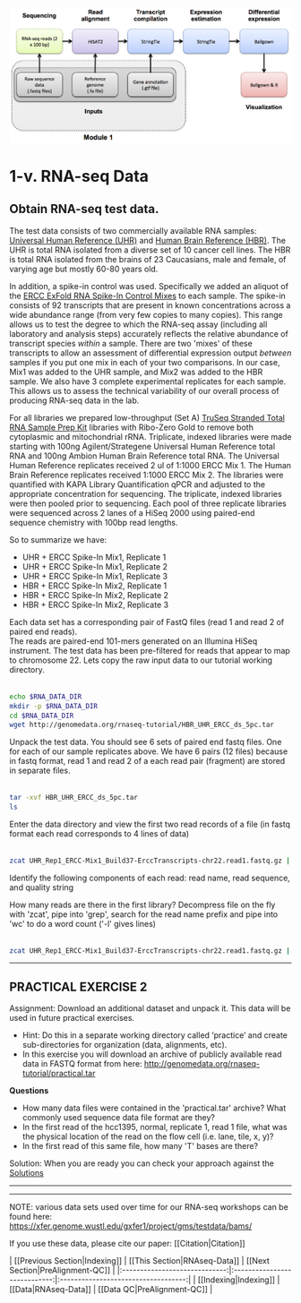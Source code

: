 ![RNA-seq Flowchart - Module 1](Images/RNA-seq_Flowchart2.png)

# 1-v. RNA-seq Data
## Obtain RNA-seq test data. 
 
The test data consists of two commercially available RNA samples: [Universal Human Reference (UHR)](https://github.com/griffithlab/rnaseq_tutorial/wiki/ResourceFiles/UHR.pdf) and [Human Brain Reference (HBR)](https://github.com/griffithlab/rnaseq_tutorial/wiki/ResourceFiles/HBR.pdf).  The UHR is total RNA isolated from a diverse set of 10 cancer cell lines.  The HBR is total RNA isolated from the brains of 23 Caucasians, male and female, of varying age but mostly 60-80 years old.

In addition, a spike-in control was used.  Specifically we added an aliquot of the [ERCC ExFold RNA Spike-In Control Mixes](https://github.com/griffithlab/rnaseq_tutorial/wiki/ResourceFiles/ERCC.pdf) to each sample. The spike-in consists of 92 transcripts that are present in known concentrations across a wide abundance range (from very few copies to many copies).  This range allows us to test the degree to which the RNA-seq assay (including all laboratory and analysis steps) accurately reflects the relative abundance of transcript species *within* a sample. There are two 'mixes' of these transcripts to allow an assessment of differential expression output *between* samples if you put one mix in each of your two comparisons.  In our case, Mix1 was added to the UHR sample, and Mix2 was added to the HBR sample.  We also have 3 complete experimental replicates for each sample. This allows us to assess the technical variability of our overall process of producing RNA-seq data in the lab.

For all libraries we prepared low-throughput (Set A) [TruSeq Stranded Total RNA Sample Prep Kit](http://products.illumina.com/products/truseq_stranded_total_rna_sample_prep_kit.html) libraries with Ribo-Zero Gold to remove both cytoplasmic and mitochondrial rRNA. Triplicate, indexed libraries were made starting with 100ng Agilent/Strategene Universal Human Reference total RNA and 100ng Ambion Human Brain Reference total RNA.  The Universal Human Reference replicates received 2 ul of 1:1000 ERCC Mix 1. The Human Brain Reference replicates received 1:1000 ERCC Mix 2.  The libraries were quantified with KAPA Library Quantification qPCR and adjusted to the appropriate concentration for sequencing.  The triplicate, indexed libraries were then pooled prior to sequencing.  Each pool of three replicate libraries were sequenced across 2 lanes of a HiSeq 2000 using paired-end sequence chemistry with 100bp read lengths.  

So to summarize we have:
- UHR + ERCC Spike-In Mix1, Replicate 1
- UHR + ERCC Spike-In Mix1, Replicate 2
- UHR + ERCC Spike-In Mix1, Replicate 3
- HBR + ERCC Spike-In Mix2, Replicate 1
- HBR + ERCC Spike-In Mix2, Replicate 2
- HBR + ERCC Spike-In Mix2, Replicate 3
 	
Each data set has a corresponding pair of FastQ files (read 1 and read 2 of paired end reads).  
The reads are paired-end 101-mers generated on an Illumina HiSeq instrument.
The test data has been pre-filtered for reads that appear to map to chromosome 22.  Lets copy the raw input data to our tutorial working directory.

```bash

echo $RNA_DATA_DIR
mkdir -p $RNA_DATA_DIR
cd $RNA_DATA_DIR 
wget http://genomedata.org/rnaseq-tutorial/HBR_UHR_ERCC_ds_5pc.tar

```

Unpack the test data.  You should see 6 sets of paired end fastq files.  One for each of our sample replicates above. We have 6 pairs (12 files) because in fastq format, read 1 and read 2 of a each read pair (fragment) are stored in separate files.

```bash

tar -xvf HBR_UHR_ERCC_ds_5pc.tar
ls

```

Enter the data directory and view the first two read records of a file (in fastq format each read corresponds to 4 lines of data)

```bash

zcat UHR_Rep1_ERCC-Mix1_Build37-ErccTranscripts-chr22.read1.fastq.gz | head -n 8

```

Identify the following components of each read: read name, read sequence, and quality string
	
How many reads are there in the first library?
Decompress file on the fly with 'zcat', pipe into 'grep', search for the read name prefix and pipe into 'wc' to do a word count ('-l' gives lines)

```bash

zcat UHR_Rep1_ERCC-Mix1_Build37-ErccTranscripts-chr22.read1.fastq.gz | grep -P "^\@HWI" | wc -l

```

---
## PRACTICAL EXERCISE 2

Assignment: Download an additional dataset and unpack it. This data will be used in future practical exercises. 

* Hint: Do this in a separate working directory called ‘practice’ and create sub-directories for organization (data, alignments, etc).
* In this exercise you will download an archive of publicly available read data in FASTQ format from here:
http://genomedata.org/rnaseq-tutorial/practical.tar

**Questions**
* How many data files were contained in the 'practical.tar' archive? What commonly used sequence data file format are they?
* In the first read of the hcc1395, normal, replicate 1, read 1 file, what was the physical location of the read on the flow cell (i.e. lane, tile, x, y)? 
* In the first read of this same file, how many 'T' bases are there?

Solution: When you are ready you can check your approach against the [Solutions](https://github.com/griffithlab/rnaseq_tutorial/wiki/Solutions#practical-exercise-2---data)

---

---
NOTE: various data sets used over time for our RNA-seq workshops can be found here:
https://xfer.genome.wustl.edu/gxfer1/project/gms/testdata/bams/

If you use these data, please cite our paper: [[Citation|Citation]]


| [[Previous Section|Indexing]] | [[This Section|RNAseq-Data]] | [[Next Section|PreAlignment-QC]]    |
|:-----------------------------:|:----------------------------:|:-----------------------------------:|
| [[Indexing|Indexing]]         | [[Data|RNAseq-Data]]         | [[Data QC|PreAlignment-QC]]         |
